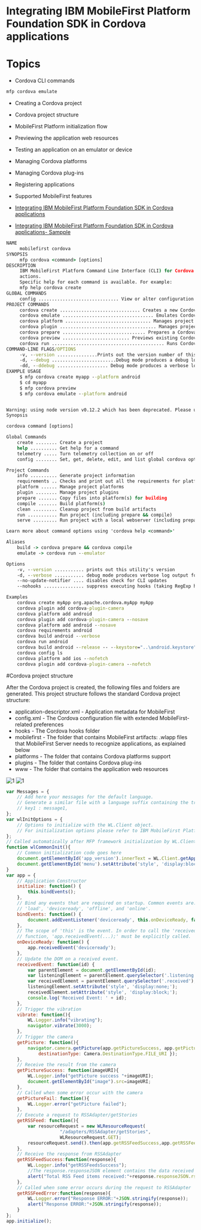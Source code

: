 # Integrating IBM MobileFirst Platform Foundation SDK in Cordova applications


# Topics
* Cordova CLI commands
```bat
mfp cordova emulate
```
* Creating a Cordova project
* Cordova project structure
* MobileFirst Platform initialization flow
* Previewing the application web resources
* Testing an application on an emulator or device
* Managing Cordova platforms
* Managing Cordova plug-ins
* Registering applications
* Supported MobileFirst features



* [Integrating IBM MobileFirst Platform Foundation SDK in Cordova applications](https://mobilefirstplatform.ibmcloud.com/tutorials/en/foundation/7.1/hello-world/integrating-mfpf-sdk-in-cordova-applications/)


* [Integrating IBM MobileFirst Platform Foundation SDK in Cordova applications- Sampple](https://github.com/MobileFirst-Platform-Developer-Center/Cordova/tree/release71)

```bat
NAME
     mobilefirst cordova
SYNOPSIS
     mfp cordova <command> [options]
DESCRIPTION
     IBM MobileFirst Platform Command Line Interface (CLI) for Cordova specific
     actions.
     Specific help for each command is available. For example:
     mfp help cordova create
GLOBAL COMMANDS
     config .............................. View or alter configuration settings
PROJECT COMMANDS
     cordova create .............................. Creates a new Cordova project
     cordova emulate .................................. Emulates Cordova project
     cordova platform ................................ Manages project platforms
     cordova plugin .................................... Manages project plugins
     cordova prepare ............................... Prepares a Cordova project
     cordova preview ......................... Previews existing Cordova project
     cordova run .......................................... Runs Cordova project
COMMAND-LINE FLAGS/OPTIONS
     -v, --version ...............Prints out the version number of this utility
     -d, --debug ........................Debug mode produces a debug log output
     -dd, --ddebug ................... Debug mode produces a verbose log output
EXAMPLE USAGE
     $ mfp cordova create myapp --platform android
     $ cd myapp
     $ mfp cordova preview
     $ mfp cordova emulate --platform android

```


```bat

Warning: using node version v0.12.2 which has been deprecated. Please upgrade to the latest node version available (v6.x is recommended).
Synopsis

cordova command [options]

Global Commands
    create ........ Create a project
    help .......... Get help for a command
    telemetry ..... Turn telemetry collection on or off
    config ........ Set, get, delete, edit, and list global cordova options

Project Commands
    info .......... Generate project information
    requirements .. Checks and print out all the requirements for platforms specified
    platform ...... Manage project platforms
    plugin ........ Manage project plugins
    prepare ....... Copy files into platform(s) for building
    compile ....... Build platform(s)
    clean ......... Cleanup project from build artifacts
    run ........... Run project (including prepare && compile)
    serve ......... Run project with a local webserver (including prepare)

Learn more about command options using 'cordova help <command>'

Aliases
    build -> cordova prepare && cordova compile
    emulate -> cordova run --emulator

Options
    -v, --version ........... prints out this utility's version
    -d, --verbose ........... debug mode produces verbose log output for all activity,
    --no-update-notifier .... disables check for CLI updates
    --nohooks ............... suppress executing hooks (taking RegExp hook patterns as parameters)

Examples
    cordova create myApp org.apache.cordova.myApp myApp
    cordova plugin add cordova-plugin-camera
    cordova platform add android
    cordova plugin add cordova-plugin-camera --nosave
    cordova platform add android --nosave
    cordova requirements android    
    cordova build android --verbose
    cordova run android
    cordova build android --release -- --keystore="..\android.keystore" --storePassword=android --alias=mykey
    cordova config ls
    cordova platform add ios --nofetch
    cordova plugin add cordova-plugin-camera --nofetch
```

#Cordova project structure

After the Cordova project is created, the following files and folders are generated. This project structure follows the standard Cordova project structure:


* application-descriptor.xml - Application metadata for MobileFirst
* config.xml - The Cordova configuration file with extended MobileFirst-related preferences
* hooks - The Cordova hooks folder
* mobilefirst - The folder that contains MobileFirst artifacts: .wlapp files that MobileFirst Server needs to recognize applications, as explained below
* platforms - The folder that contains Cordova platforms support
* plugins - The folder that contains Cordova plug-ins
* www - The folder that contains the application web resources


![1](https://mobilefirstplatform.ibmcloud.com/assets/backup/cordova-project-structure.png)
![1](https://mobilefirstplatform.ibmcloud.com/assets/backup/cordova-app-1024x560.png)


```js
var Messages = {
    // Add here your messages for the default language.
    // Generate a similar file with a language suffix containing the translated messages.
    // key1 : message1,
};
var wlInitOptions = {
    // Options to initialize with the WL.Client object.
    // For initialization options please refer to IBM MobileFirst Platform Foundation Knowledge Center.
};
// Called automatically after MFP framework initialization by WL.Client.init(wlInitOptions).
function wlCommonInit(){
	// Common initialization code goes here
    document.getElementById('app_version').innerText = WL.Client.getAppProperty("APP_VERSION");
    document.getElementById('menu').setAttribute('style', 'display:block;');
}
var app = {
    // Application Constructor
    initialize: function() {
        this.bindEvents();
    },
    // Bind any events that are required on startup. Common events are:
    // 'load', 'deviceready', 'offline', and 'online'.
    bindEvents: function() {
        document.addEventListener('deviceready', this.onDeviceReady, false);
    },
    // The scope of 'this' is the event. In order to call the 'receivedEvent'
    // function, 'app.receivedEvent(...);' must be explicitly called.
    onDeviceReady: function() {
        app.receivedEvent('deviceready');
    },
    // Update the DOM on a received event.
    receivedEvent: function(id) {
		var parentElement = document.getElementById(id);
        var listeningElement = parentElement.querySelector('.listening');
        var receivedElement = parentElement.querySelector('.received');
        listeningElement.setAttribute('style', 'display:none;');
        receivedElement.setAttribute('style', 'display:block;');
        console.log('Received Event: ' + id);
    },
    // Trigger the vibration
    vibrate: function(){
        WL.Logger.info("vibrating");
        navigator.vibrate(3000);
    },
    // Trigger the camera
    getPicture: function(){
        navigator.camera.getPicture(app.getPictureSuccess, app.getPictureFail, { quality: 50,
            destinationType: Camera.DestinationType.FILE_URI });
    },
    // Receive the result from the camera
    getPictureSuccess: function(imageURI){
        WL.Logger.info("getPicture success "+imageURI);
        document.getElementById("image").src=imageURI;
    },
    // Called when some error occur with the camera
    getPictureFail: function(){
        WL.Logger.error("getPicture failed");
    },
    // Execute a request to RSSAdapter/getStories
    getRSSFeed: function(){
        var resourceRequest = new WLResourceRequest(
                    "/adapters/RSSAdapter/getStories",
                    WLResourceRequest.GET);
        resourceRequest.send().then(app.getRSSFeedSuccess,app.getRSSFeedError);
    },
    // Receive the response from RSSAdapter
    getRSSFeedSuccess:function(response){
        WL.Logger.info("getRSSFeedsSuccess");
        //The response.responseJSON element contains the data received from the back-end
        alert("Total RSS Feed items received:"+response.responseJSON.rss.channel.item.length);
    },
    // Called when some error occurs during the request to RSSAdapter
    getRSSFeedError:function(response){
        WL.Logger.error("Response ERROR:"+JSON.stringify(response));
        alert("Response ERROR:"+JSON.stringify(response));
    }
};
app.initialize();
```
